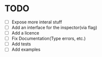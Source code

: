 # TODO

- [ ] Expose more interal stuff
- [ ] Add an interface for the inspector(via flag)
- [ ] Add a licence
- [ ] Fix Documentation(Type errors, etc.)
- [ ] Add tests
- [ ] Add examples
